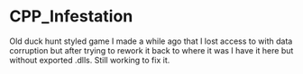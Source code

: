 # CPP_Infestation
  Old duck hunt styled game I made a while ago that I lost access to with data corruption but after trying to rework it back to where it was I have it here but without exported .dlls. Still working to fix it.
